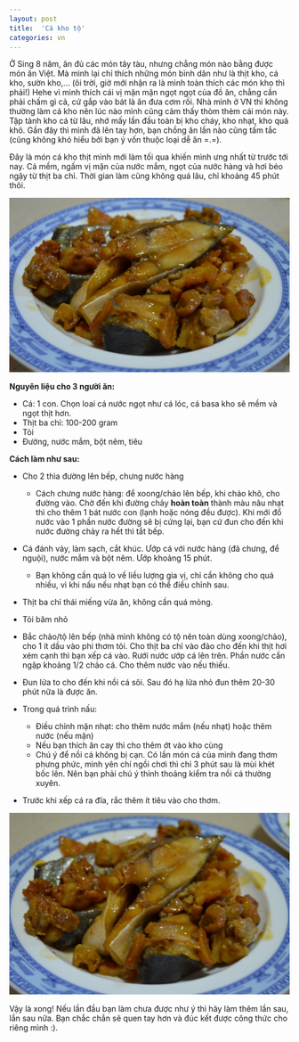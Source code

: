 ```yaml
---
layout: post
title:  'Cá kho tộ'
categories: vn
---
```


Ở Sing 8 năm, ăn đủ các món tây tàu, nhưng chẳng món nào bằng được món ăn Việt. Mà mình lại chỉ thích những món bình dân như là thịt kho, cá kho, sườn kho,... (ôi trời, giờ mới nhận ra là mình toàn thích các món kho thì phải!) Hehe vì mình thích cái vị mặn mặn ngọt ngọt của đồ ăn, chẳng cần phải chấm gì cả, cứ gắp vào bát là ăn đưa cơm rồi. Nhà mình ở VN thì không thường làm cá kho nên lúc nào mình cũng cảm thấy thòm thèm cái món này. Tập tành kho cá từ lâu, nhớ mấy lần đầu toàn bị kho cháy, kho nhạt, kho quá khô. Gần đây thì mình đã lên tay hơn, bạn chồng ăn lần nào cũng tấm tắc (cũng không khó hiểu bởi bạn ý vốn thuộc loại dễ ăn =.=). 

Đây là món cá kho thịt mình mới làm tối qua khiến mình ưng nhất từ trước tới nay. Cá mềm, ngấm vị mặn của nước mắm, ngọt của nước hàng và hơi béo ngậy từ thịt ba chỉ. Thời gian làm cũng không quá lâu, chỉ khoảng 45 phút thôi.

<!--More-->

![Món cá kho thịt](/img/ca_kho.jpg)

**Nguyên liệu cho 3 người ăn:**

- Cá: 1 con. Chọn loai cá nước ngọt như cá lóc, cá basa kho sẽ mềm và ngọt thịt hơn.
- Thịt ba chỉ: 100-200 gram
- Tỏi 
- Đường, nước mắm, bột nêm, tiêu

**Cách làm như sau:**

- Cho 2 thìa đường lên bếp, chưng nước hàng
	- Cách chưng nước hàng: để xoong/chảo lên bếp, khi chảo khô, cho đường vào. Chờ đến khi đường chảy **hoàn toàn** thành màu nâu nhạt thì cho thêm 1 bát nước con (lạnh hoặc nóng đều được). Khi mới đổ nước vào 1 phần nước đường sẽ bị cứng lại, bạn cứ đun cho đến khi nước đường chảy ra hết thì tắt bếp.  
	
- Cá đánh vảy, làm sạch, cắt khúc. Ướp cá với nước hàng (đã chưng, để nguội), nước mắm và bột nêm. Ướp khoảng 15 phút.  
	- Bạn không cần quá lo về liều lượng gia vị, chỉ cần không cho quá nhiều, vì khi nấu nếu nhạt bạn có thể điều chỉnh sau.  

- Thịt ba chỉ thái miếng vừa ăn, không cần quá mỏng.

- Tỏi băm nhỏ

- Bắc chảo/tộ lên bếp (nhà mình không có tộ nên toàn dùng xoong/chảo), cho 1 ít dầu vào phi thơm tỏi. Cho thịt ba chỉ vào đảo cho đến khi thịt hơi xém cạnh thì bạn xếp cá vào. Rưới nước ướp cá lên trên. Phần nước cần ngập khoảng 1/2 chảo cá. Cho thêm nước vào nếu thiếu.

- Đun lửa to cho đến khi nồi cá sôi. Sau đó hạ lửa nhỏ đun thêm 20-30 phút nữa là được ăn. 

- Trong quá trình nấu:
	- Điều chỉnh mặn nhạt: cho thêm nước mắm (nếu nhạt) hoặc thêm nước (nếu mặn)
	- Nếu bạn thích ăn cay thì cho thêm ớt vào kho cùng
	- Chú ý để nồi cá không bị cạn. Có lần món cá của mình đang thơm phưng phức, mình yên chí ngồi chơi thì chỉ 3 phút sau là mùi khét bốc lên. Nên bạn phải chú ý thỉnh thoảng kiểm tra nồi cá thường xuyên.

- Trước khi xếp cá ra đĩa, rắc thêm ít tiêu vào cho thơm. 

![Cá kho thịt](/img/ca_kho_2.jpg)

Vậy là xong! Nếu lần đầu bạn làm chưa được như ý thì hãy làm thêm lần sau, lần sau nữa. Bạn chắc chắn sẽ quen tay hơn và đúc kết được công thức cho riêng mình :). 